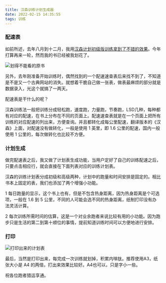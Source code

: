 ```yaml
---
title: 汉森训练计划生成器
date: 2022-02-15 14:35:55
tags: 训练
---
```

### 配速表

如前所述，去年八月到十二月，我用[汉森计划初级版训练拿到了不错的效果][1]。今年打算再来一轮，然而我的书已经被我划花了。

![划得不能看的原书][image-1]

另外，去年刚准备开始训练时，偶然找到的一个配速速查表后来找不到了，不知道是不是又一个古典网站的消失。就想着干脆自己做一张表，做表最麻烦的部分就是数据录入，光这个就搞了一两天。

配速表是干什么的呢？

汉森训练法一般把训练分成轻松跑，速度跑，力量跑，节奏跑，LSD几种，每种都有对应的配速，在书上分布在不同的页面上。配速速查表就是在一个页面上把所有训练的对应配速的列出来，方便查询。并且都转化成每公里配速，翻译版本的《汉森》上面，对配速没有做转化，一般是使用 1 英里，即 1.6 公里的配速，国内一般使用 1 公里的，每次做转化也比较不方便。

### 计划生成

做完配速表之后，我又做了计划表生成功能，当用户定好了自己的训练配速之后，只要点击相应行，就会直接在下面列表对应的训练计划表。

汉森的训练计划表分成初级和高级两种，计划中的跑量和时间安排是固定的。相比书本上固定的表，我们也添加了两个增强小功能。

1 每日跑量的显示，这个书上也有，但是不包含热身距离，因为热身距离是个可选项，一般在 1.6 到 5 公里，不同的人可能会选不同的热身距离，纸制打印没有办法灵活计算。

2 每次训练所需时间的估算，这是一个对业余跑者来说比较有用的小功能。因为跑步只是生活的第二到第十顺位的事情，提前知道训练时间可以方便地进行安排。

### 打印
![打印出来的计划表][image-2]

最后，当然是打印出来，每完成一次训练就划掉，积累内啡肽。推荐使用A3，纸张大小是 A4 的两倍，打出来效果比较好。A4也可以，只是字小一些。

祝各位跑者猎运享通。

[1]:	https://laihjx.com/2021/12/23/marathon2021/

[image-1]:	http://image.laihjx.com/blog/IMG_8142.jpeg
[image-2]:	http://image.laihjx.com/blog/IMG_8141.jpeg
